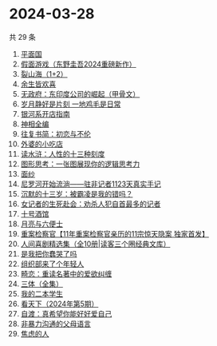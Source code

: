 # 2024-03-28

共 29 条

<!-- BEGIN WEREAD -->
<!-- 最后更新时间 2024-03-28 14:01:14 +0800 -->
1. [平面国](https://weread.qq.com/web/bookDetail/215328407200f6f9215a612)
1. [假面游戏（东野圭吾2024重磅新作）](https://weread.qq.com/web/bookDetail/c7c32290813ab8a38g016ddc)
1. [裂山海（1+2）](https://weread.qq.com/web/bookDetail/75332270813ab827eg017439)
1. [余生皆欢喜](https://weread.qq.com/web/bookDetail/2fc32ac0813ab8a55g015afe)
1. [无政府：东印度公司的崛起（甲骨文）](https://weread.qq.com/web/bookDetail/28e32ff0813ab878cg0114d8)
1. [岁月静好是片刻 一地鸡毛是日常](https://weread.qq.com/web/bookDetail/65532e50813ab8a1eg018365)
1. [银河系开店指南](https://weread.qq.com/web/bookDetail/aa132320813ab8a52g017310)
1. [神相全编](https://weread.qq.com/web/bookDetail/f2232520813ab8481g01512b)
1. [往复书简：初恋与不伦](https://weread.qq.com/web/bookDetail/4d6325c0813ab67dag011461)
1. [外婆的小吃店](https://weread.qq.com/web/bookDetail/d7032720813ab89dag0115ab)
1. [读水浒：人性的十三种刻度](https://weread.qq.com/web/bookDetail/9f432800728dd5a09f4d4f3)
1. [图形思考：一张图展现你的逻辑思考力](https://weread.qq.com/web/bookDetail/961322d0813ab81b5g017535)
1. [面纱](https://weread.qq.com/web/bookDetail/d03325e0813ab6ba6g0127e2)
1. [尼罗河开始流淌——驻非记者1123天真实手记](https://weread.qq.com/web/bookDetail/d32322f0813ab8a3cg016908)
1. [沉默的十三岁：被霸凌是我的错吗？](https://weread.qq.com/web/bookDetail/d28325a0813ab8a4cg014442)
1. [女记者的生死赴会：劝杀人犯自首最多的记者](https://weread.qq.com/web/bookDetail/56c328f0813ab8a10g018d12)
1. [十号酒馆](https://weread.qq.com/web/bookDetail/a9632400813ab8a40g019fc3)
1. [月亮与六便士](https://weread.qq.com/web/bookDetail/12c32b9071a0f63912c88de)
1. [重案检察官【11年重案检察官亲历的11宗惊天隐案 独家首发】](https://weread.qq.com/web/bookDetail/67f321b0813ab8a15g011b9c)
1. [人间喜剧精选集（全10册|读客三个圈经典文库）](https://weread.qq.com/web/bookDetail/5a132560715379595a1db00)
1. [是我把你蠢哭了吗](https://weread.qq.com/web/bookDetail/7d832df0723ce22f7d85e71)
1. [组织部来了个年轻人](https://weread.qq.com/web/bookDetail/00432890813ab82d5g0124b1)
1. [畸恋：重读名著中的爱欲纠缠](https://weread.qq.com/web/bookDetail/e1432a90813ab8a2eg01816f)
1. [三体（全集）](https://weread.qq.com/web/bookDetail/ce032b305a9bc1ce0b0dd2a)
1. [我的二本学生](https://weread.qq.com/web/bookDetail/776329f07210329d776d8b0)
1. [看天下（2024年第5期）](https://weread.qq.com/web/bookDetail/5f132ad0813ab8a4bg015b4f)
1. [自渡：真希望你能好好爱自己](https://weread.qq.com/web/bookDetail/1fb32b80813ab8764g0175d9)
1. [非暴力沟通的父母语言](https://weread.qq.com/web/bookDetail/7ef32be0813ab6d06g0187eb)
1. [焦虑的人](https://weread.qq.com/web/bookDetail/5c432bf0726d70995c4f25f)
<!-- END WEREAD -->